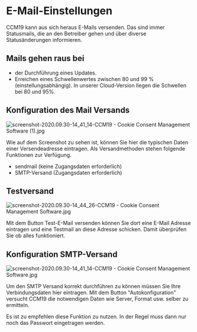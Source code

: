 # E-Mail-Einstellungen

CCM19 kann aus sich heraus E-Mails versenden. Das sind immer Statusmails, die an den Betreiber gehen und über diverse Statusänderungen informieren.

## Mails gehen raus bei

- der Durchführung eines Updates.
- Erreichen eines Schwellenwertes zwischen 80 und 99 % (einstellungsabhängig). In unserer Cloud-Version liegen die Schwellen bei 80 und 95%.

## Konfiguration des Mail Versands

![screenshot-2020.09.30-14_41_14-CCM19 - Cookie Consent Management Software (1).jpg](<../../assets/screenshot-2020.09.30-14_41_14-CCM19 - Cookie Consent Management Software (1).jpg>)

Wie auf dem Screenshot zu sehen ist, können Sie hier die typischen Daten einer Versendeadresse eintragen. Als Versandmethoden stehen folgende Funktionen zur Verfügung.

- sendmail (keine Zugangsdaten erforderlich)
- SMTP-Versand (Zugangsdaten erforderlich)

## Testversand

![screenshot-2020.09.30-14_44_26-CCM19 - Cookie Consent Management Software.jpg](<../../assets/screenshot-2020.09.30-14_44_26-CCM19 - Cookie Consent Management Software.jpg>)

Mit dem Button Test-E-Mail versenden können Sie dort eine E-Mail Adresse eintragen und eine Testmail an diese Adresse schicken. Damit überprüfen Sie ob alles funktioniert.

## Konfiguration SMTP-Versand

![screenshot-2020.09.30-14_41_14-CCM19 - Cookie Consent Management Software.jpg](<../../assets/screenshot-2020.09.30-14_41_14-CCM19 - Cookie Consent Management Software.jpg>)

Um den SMTP Versand korrekt durchführen zu können müssen Sie Ihre Verbindungsdaten hier eintragen. Mit dem Button "Autokonfiguration" versucht CCM19 die notwendigen Daten wie Server, Format usw. selber zu ermitteln.

Es ist zu empfehlen diese Funktion zu nutzen. In der Regel muss dann nur noch das Passwort eingetragen werden.
